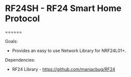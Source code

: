 # RF24SH - RF24 Smart Home Protocol
======

Goals:
* Provides an easy to use Network Library for NRF24L01+.

Dependencies:
* RF24 Library - https://github.com/maniacbug/RF24

